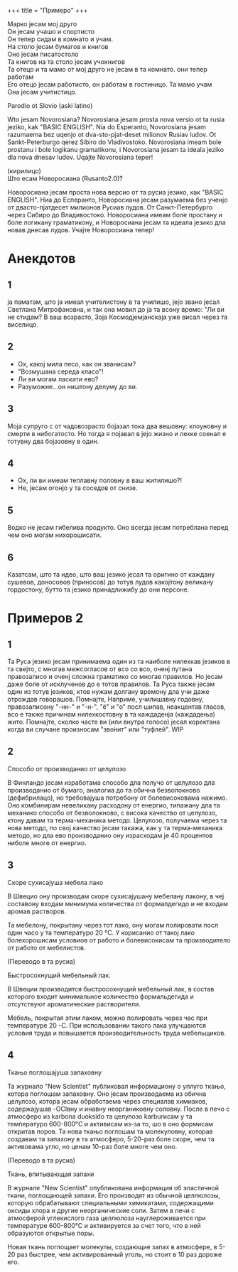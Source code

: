+++
title = "Примеро"
+++


Марко јесам мој друго\
Он јесам учашо и спортисто\
Он тепер сидам в комнато и учам.\
На столо јесам бумагов и книгов\
Оно јесам писатостоло \
Та книгов на та столо јесам учокнигов\
Та отецо и та мамо от мој друго не јесам в та комнато. они тепер работам\
Его отецо јесам работисто, он работам в гостиницо. Та мамо учам\
Она јесам учитистицо.


Parodio ot Slovio (aski latino)

Wto jesam Novorosiana? Novorosiana jesam prosta nova versio ot ta rusia jeziko, kak "BASIC ENGLISH". Nia do Esperanto, Novorosiana jesam razumaema bez uqenjo ot dva-sto-pjat-deset milionov Rusiav ludov. Ot Sankt-Peterburgo qerez Sibiro do Vladivostoko. Novorosiana imeam bole prostanu i bole logikanu gramatikonu, i Novorosiana jesam ta ideala jeziko dla nova dnesav ludov. Uqajte Novorosiana teper!

(кирилицо)\
Што есам Новоросиана (Rusanto2.0)?

Новоросиана јесам проста нова версио от та русиа језико, как "BASIC ENGLISH". Ниа до Есперанто, Новоросиана јесам разумаема без ученјо от двасто-пјатдесет милионов Русиав лудов. От Санкт-Петербурго через Сибиро до Владивостоко. Новоросиана имеам боле простану и боле логикану граматикону, и Новоросиана јесам та идеала језико дла новав днесав лудов. Учајте Новоросиана тепер!


# Анекдотов

## 1

ја паматам, што ја имеал учителистону в та училишо, јејо звано јесал Светлана Митрофановна, и так она мовил до ја та всону времо:
"Ли ви не стидам? В ваш возрасто, Зоја Космодјемјанскаја уже висал через та виселицо.

## 2

- Ох, какој мила песо, как он званисам?
- "Возмушана середа класо"!
- Ли ви могам ласкати ево?
- Разуможне...он ништону делуму до ви.

## 3

Моја супруго с от чадовозрасто бојазал тока два вешовну:
клоуновну и смерти в нибогатосто. Но тогда я појавал в јејо жизно и лехке соенал е тотувну два бојазовну в один.

## 4

- Ох, ли ви имеам теплавну половну в ваш житилишо?!
- Не, јесам огонјо у та соседов от снизе.

## 5

Водко не јесам гибелива продукто. Оно всегда јесам потреблана перед чем оно могам нихорошисати.

## 6

Казатсам, што та идео, што ваш језико јесал та оригино от каждану сушевов, доносовов (приносов) до тотув лудов какојтону великану гордостону, бутто та језико принадлижибу до они персоне.

# Примеров 2
## 1

Та Руса језико јесам принимаема один из та наиболе нилехкав језиков в та свејто, с многав межсогласов от всо со всо, оченј путана правозаписо и оченј сложна граматико со многав правилов. Но јесам даже боле от исклученов до е тотов правилов. Та Руса также јесам один из тотув језиков, ктов нужам долгану времону дла учи даже отрождав говорашов. Помнајте, Наприме, училишавну годовну, правозаписону "-нн-" и "-н-", "ё" и "о" посл шипав, неакцентав гласов, всо е также причинам нилехкостовну в та каждаденја (каждадења) жито. Помнајте, сколко часте ви (или внутра голосо) јесал коректана когда ви случане произносам "зво́нит" или "туфлей". WIP

## 2

Способо от производанио от целулозо

В Финландо јесам изработама способо дла получо от целулозо дла производанио от бумаго, аналогиа до та обична безволокново (дефибрилацо), но требовајуша потребону от болевисоковама нажимо. Оно комбинирам невеликану расходону от енергио, типажану дла та механико способо от безволокново, с висока качество от целулозо, ктону давам та терма-механика методо.
Целулозо, получаема через та нова методо, по свој качество јесам такажа, как у та терма-механика методо, но дла ево производанио ону израсходам je 40 процентов ниболе многе от енергио.



## 3

Скоре сухисајуша мебела лако

В Швецио ону производам скоре сухисајушану мебелану лакону, в чеј составону входам минимума количества от формалдегидо и не входам аромав растворов.

Та мебелону, покрытану через тот лако, ону могам полировати посл один часо у та температуро 20 °C. У корисанио от такој лако болехорошисам условиов от работо и болевисокисам та производитело от работо от мебелистов.

(Переводо в та русиа)

Быстросохнущий мебельный лак.

В Швеции производится быстросохнущий мебельный лак, в состав которого входит минимальное количество формальдегида и отсутствуют ароматические растворители.

Мебель, покрытая этим лаком, можно полировать через час при температуре 20 -С. При использовании такого лака улучшаются условия труда и повышается производительность труда мебельщиков.


## 4

Ткањо поглошајуша запаховну

Та журнало "New Scientist" публиковал информациону о уплуго ткањо, котора поглошам запаховну. Оно јесам производаема из обична целулозо, котора јесам обработаема
через специалав химиаков, содержајушав -OClвну и инавну неорганиковну соловну. После в печо с атмосферо из karbona duoksido та целулозо karburисам у та температуро 600-800°C и активисам из-за то, шо в оно формисам откритав поров.
Та нова ткањо поглошам та молекуловну, которав создавам та запахону в та атмосферо, 5-20-раз боле скоре, чем та активовама угло, но ценам 10-раз боле многе чем оно.

(Переводо в та русиа)

Ткань, впитывающая запахи

В журнале "New Scientist" опубликована информация об эластичной ткани, поглощающей запахи. Его производят из обычной целлюлозы, которую обрабатывают специальными химикатами, содержащими оксиды хлора и другие неорганические соли. Затем в печи с атмосферой углекислого газа целлюлоза науглероживается при температуре 600-800°С и активируется за счет того, что в ней образуются открытые поры.

Новая ткань поглощает молекулы, создающие запах в атмосфере, в 5-20 раз быстрее, чем активированный уголь, но стоит в 10 раз дороже его.
